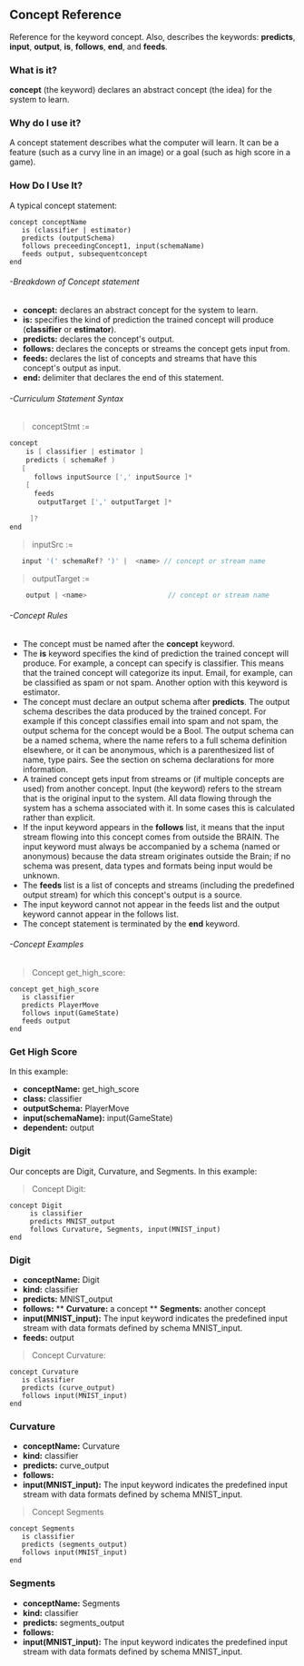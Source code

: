 ## Concept Reference

Reference for the keyword concept. Also, describes the keywords: **predicts**, **input**, **output**, **is**, **follows**, **end**, and **feeds**.

### What is it?

**concept** (the keyword) declares an abstract concept (the idea) for the system to learn.

### Why do I use it?

A concept statement describes what the computer will learn. It can be a feature (such as a curvy line in an image) or a goal (such as high score in a game).

### How Do I Use It?

A typical concept statement:

```inkling
concept conceptName
   is (classifier | estimator)
   predicts (outputSchema)
   follows preceedingConcept1, input(schemaName)
   feeds output, subsequentconcept
end
```

###### -Breakdown of Concept statement

* **concept:** declares an abstract concept for the system to learn.
* **is:** specifies the kind of prediction the trained concept will produce (**classifier** or **estimator**).
* **predicts:** declares the concept's output.
* **follows:** declares the concepts or streams the concept gets input from.
* **feeds:** declares the list of concepts and streams that have this concept's output as input.
* **end:** delimiter that declares the end of this statement.

###### -Curriculum Statement Syntax

> conceptStmt :=

```c
concept
    is [ classifier | estimator ]
    predicts ( schemaRef )
   [
      follows inputSource [',' inputSource ]*                                ]?
    [
      feeds
       outputTarget [',' outputTarget ]*

     ]?
end
```

> inputSrc :=

```c
   input '(' schemaRef? ')' |  <name> // concept or stream name
```

> outputTarget :=

```c
    output | <name>                    // concept or stream name
```

###### -Concept Rules

* The concept must be named after the **concept** keyword.
* The **is** keyword specifies the kind of prediction the trained concept will produce. For example, a concept can specify is classifier. This means that the trained concept will categorize its input. Email, for example, can be classified as spam or not spam. Another option with this keyword is estimator.
* The concept must declare an output schema after **predicts**. The output schema describes the data produced by the trained concept. For example if this concept classifies email into spam and not spam, the output schema for the concept would be a Bool. The output schema can be a named schema, where the name refers to a full schema definition elsewhere, or it can be anonymous, which is a parenthesized list of name, type pairs. See the section on schema declarations for more information.
* A trained concept gets input from streams or (if multiple concepts are used) from another concept. Input (the keyword) refers to the stream that is the original input to the system. All data flowing through the system has a schema associated with it. In some cases this is calculated rather than explicit.
* If the input keyword appears in the **follows** list, it means that the input stream flowing into this concept comes from outside the BRAIN. The input keyword must always be accompanied by a schema (named or anonymous) because the data stream originates outside the Brain; if no schema was present, data types and formats being input would be unknown.
* The **feeds** list is a list of concepts and streams (including the predefined output stream) for which this concept's output is a source.
* The input keyword cannot not appear in the feeds list and the output keyword cannot appear in the follows list.
* The concept statement is terminated by the **end** keyword.

###### -Concept Examples

> Concept get_high_score:

```inkling
concept get_high_score
   is classifier
   predicts PlayerMove
   follows input(GameState)
   feeds output
end
```

### Get High Score

In this example:

* **conceptName:** get_high_score
* **class:** classifier
* **outputSchema:** PlayerMove
* **input(schemaName):** input(GameState)
* **dependent:** output

### Digit

Our concepts are Digit, Curvature, and Segments. In this example:

> Concept Digit:

```inkling
concept Digit
     is classifier
     predicts MNIST_output
     follows Curvature, Segments, input(MNIST_input)
end
```

### Digit
* **conceptName:** Digit
* **kind:** classifier
* **predicts:** MNIST_output
* **follows:**
** **Curvature:** a concept
** **Segments:** another concept
* **input(MNIST_input):** The input keyword indicates the predefined input    stream with data formats defined by schema MNIST_input.
* **feeds:** output

> Concept Curvature:

```inkling
concept Curvature
   is classifier
   predicts (curve_output)
   follows input(MNIST_input)
end
```

### Curvature
* **conceptName:** Curvature
* **kind:** classifier
* **predicts:** curve_output
* **follows:**
* **input(MNIST_input):** The input keyword indicates the predefined input    stream with data formats defined by schema MNIST_input.

> Concept Segments

```inkling
concept Segments
   is classifier
   predicts (segments_output)
   follows input(MNIST_input)
end
```

### Segments
* **conceptName:** Segments
* **kind:** classifier
* **predicts:** segments_output
* **follows:**
* **input(MNIST_input):** The input keyword indicates the predefined input    stream with data formats defined by schema MNIST_input.
